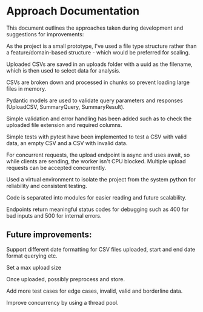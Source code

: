# Approach Documentation
This document outlines the approaches taken during development and suggestions for improvements:

As the project is a small prototype, I've used a file type structure rather than a feature/domain-based structure - which would be preferred for scaling.

Uploaded CSVs are saved in an uploads folder with a uuid as the filename, which is then used to select data for analysis.

CSVs are broken down and processed in chunks so prevent loading large files in memory.

Pydantic models are used to validate query parameters and responses (UploadCSV, SummaryQuery, SummaryResult).

Simple validation and error handling has been added such as to check the uploaded file extension and required columns.

Simple tests with pytest have been implemented to test a CSV with valid data, an empty CSV and a CSV with invalid data.

For concurrent requests, the upload endpoint is async and uses await, so while clients are sending, the worker isn't CPU blocked. Multiple upload requests can be accepted concurrently.

Used a virtual environment to isolate the project from the system python for reliability and consistent testing.

Code is separated into modules for easier reading and future scalability.

Endpoints return meaningful status codes for debugging such as 400 for bad inputs and 500 for internal errors.

## Future improvements:
Support different date formatting for CSV files uploaded, start and end date format querying etc.

Set a max upload size

Once uploaded, possibly preprocess and store.

Add more test cases for edge cases, invalid, valid and borderline data.

Improve concurrency by using a thread pool.